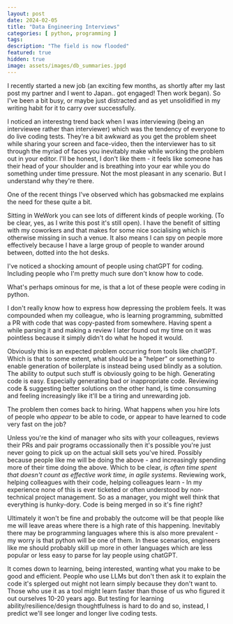 ```yaml
---
layout: post
date: 2024-02-05
title: "Data Engineering Interviews"
categories: [ python, programming ]
tags: 
description: "The field is now flooded"
featured: true
hidden: true
image: assets/images/db_summaries.jpgd
---
```


I recently started a new job (an exciting few months, as shortly after my last post my partner and I went to Japan.. got engaged! Then work began). So I've been a bit busy, or maybe just distracted and as yet unsolidified in my writing habit for it to carry over successfully. 

I noticed an interestng trend back when I was interviewing (being an interviewee rather than interviewer) which was the tendency of everyone to do live coding tests. They're a bit awkward as you get the problem sheet while sharing your screen and face-video, then the interviewer has to sit through the myriad of faces you inevitably make while working the problem out in your editor. I'll be honest, I don't like them - it feels like someone has their head of your shoulder and is breathing into your ear while you do something under time pressure. Not the most pleasant in any scenario. But I understand why they're there.

One of the recent things I've observed which has gobsmacked me explains the need for these quite a bit.

Sitting in WeWork you can see lots of different kinds of people working. (To be clear, yes, as I write this post it's still open). I have the benefit of sitting with my coworkers and that makes for some nice socialising which is otherwise missing in such a venue. It also means I can spy on people more effectively because I have a large group of people to wander around between, dotted into the hot desks. 

I've noticed a shocking amount of people using chatGPT for coding. Including people who I'm pretty much sure don't know how to code. 

What's perhaps ominous for me, is that a lot of these people were coding in python.

I don't really know how to express how depressing the problem feels. It was compounded when my colleague, who is learning programming, submitted a PR with code that was copy-pasted from somewhere. Having spent a while parsing it and making a review I later found out my time on it was pointless because it simply didn't do what he hoped it would. 

Obviously this is an expected problem occurring from tools like chatGPT. Which is that to some extent, what should be a "helper" or something to enable generation of boilerplate is instead being used blindly as a solution. The ability to output such stuff is obviously going to be high. Generating code is easy. Especially generating bad or inappropriate code. Reviewing code & suggesting better solutions on the other hand, is time consuming and feeling increasingly like it'll be a tiring and unrewarding job.

The problem then comes back to hiring. What happens when you hire lots of people who _appear_ to be able to code, or appear to have learned to code very fast on the job? 

Unless you're the kind of manager who sits with your colleagues, reviews their PRs and pair programs occassionally then it's possible you're just never going to pick up on the actual skill sets you've hired. Possibly because people like me will be doing the above - and increasingly spending more of their time doing the above. Which to be clear, _is often time spent that doesn't count as effective work time, in agile systems_. Reviewing work, helping colleagues with their code, helping colleagues learn - In my experience none of this is ever ticketed or often understood by non-technical project management. So as a manager, you might well think that everything is hunky-dory. Code is being merged in so it's fine right?

Ultimately it won't be fine and probably the outcome will be that people like me will leave areas where there is a high rate of this happening. Inevitably there may be programming languages where this is also more prevalent - my worry is that python will be one of them. In these scenarios, engineers like me should probably skill up more in other languages which are less popular or less easy to parse for lay people using chatGPT.

It comes down to learning, being interested, wanting what you make to be good and efficient. People who use LLMs but don't then ask it to explain the code it's splerged out might not learn simply because they don't want to. Those who use it as a tool might learn faster than those of us who figured it out ourselves 10-20 years ago. But testing for learning ability/resilience/design thoughtfulness is hard to do and so, instead, I predict we'll see longer and longer live coding tests. 